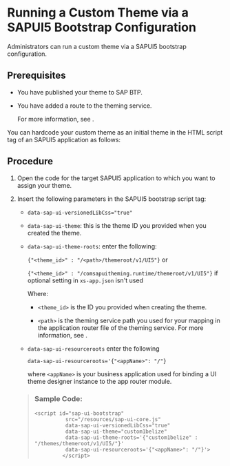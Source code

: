 <!-- loio80642ec6cc3c4b7cb840e17dfec8fd8d -->

# Running a Custom Theme via a SAPUI5 Bootstrap Configuration

Administrators can run a custom theme via a SAPUI5 bootstrap configuration.



<a name="loio80642ec6cc3c4b7cb840e17dfec8fd8d__prereq_hh1_4ty_y3b"/>

## Prerequisites

-   You have published your theme to SAP BTP.

-   You have added a route to the theming service.

    For more information, see .


You can hardcode your custom theme as an initial theme in the HTML script tag of an SAPUI5 application as follows:



<a name="loio80642ec6cc3c4b7cb840e17dfec8fd8d__steps_ih1_4ty_y3b"/>

## Procedure

1.  Open the code for the target SAPUI5 application to which you want to assign your theme.

2.  Insert the following parameters in the SAPUI5 bootstrap script tag:

    -   `data-sap-ui-versionedLibCss="true"`
    -   `data-sap-ui-theme`: this is the theme ID you provided when you created the theme.
    -   `data-sap-ui-theme-roots`: enter the following:

        `{"<theme_id>" : "/<path>/themeroot/v1/UI5"}` or

        `{"<theme_id>" : "/comsapuitheming.runtime/themeroot/v1/UI5"}` if optional setting in `xs-app.json` isn't used

        Where:

        -   `<theme_id>` is the ID you provided when creating the theme.

        -   `<path>` is the theming service path you used for your mapping in the application router file of the theming service. For more information, see .


    -   `data-sap-ui-resourceroots` enter the following

        `data-sap-ui-resourceroots='{"<appName>": "/"}`

        where `<appName>` is your business application used for binding a UI theme designer instance to the app router module.


    > ### Sample Code:  
    > ```
    > <script id="sap-ui-bootstrap"                                              
    >           src="/resources/sap-ui-core.js"                                              
    >           data-sap-ui-versionedLibCss="true"                                              
    >           data-sap-ui-theme="custom1belize"                                                                                                                                          
    >           data-sap-ui-theme-roots='{"custom1belize" : "/themes/themeroot/v1/UI5/"}'
    >           data-sap-ui-resourceroots='{"<appName>": "/"}'>
    >          </script> 
    > ```


